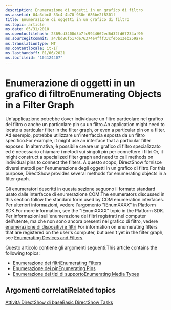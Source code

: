 ```yaml
---
description: Enumerazione di oggetti in un grafico di filtro
ms.assetid: 04a3dbc8-33c4-4b70-930e-686be2f8301f
title: Enumerazione di oggetti in un grafico di filtro
ms.topic: article
ms.date: 05/31/2018
ms.openlocfilehash: 2369cd3400d3b7fc9944662ed6d32fd67234af90
ms.sourcegitcommit: a47bd86f517de76374e4fff33cfeb613eb259a7e
ms.translationtype: MT
ms.contentlocale: it-IT
ms.lasthandoff: 01/06/2021
ms.locfileid: "104124407"
---
```

# <a name="enumerating-objects-in-a-filter-graph"></a><span data-ttu-id="43142-103">Enumerazione di oggetti in un grafico di filtro</span><span class="sxs-lookup"><span data-stu-id="43142-103">Enumerating Objects in a Filter Graph</span></span>

<span data-ttu-id="43142-104">Un'applicazione potrebbe dover individuare un filtro particolare nel grafico del filtro o anche un particolare pin su un filtro.</span><span class="sxs-lookup"><span data-stu-id="43142-104">An application might need to locate a particular filter in the filter graph, or even a particular pin on a filter.</span></span> <span data-ttu-id="43142-105">Ad esempio, potrebbe utilizzare un'interfaccia esposta da un filtro specifico.</span><span class="sxs-lookup"><span data-stu-id="43142-105">For example, it might use an interface that a particular filter exposes.</span></span> <span data-ttu-id="43142-106">In alternativa, è possibile creare un grafico di filtro specializzato ed è necessario chiamare i metodi sui singoli pin per connettere i filtri.</span><span class="sxs-lookup"><span data-stu-id="43142-106">Or, it might construct a specialized filter graph and need to call methods on individual pins to connect the filters.</span></span> <span data-ttu-id="43142-107">A questo scopo, DirectShow fornisce diversi metodi per l'enumerazione degli oggetti in un grafico di filtro.</span><span class="sxs-lookup"><span data-stu-id="43142-107">For this purpose, DirectShow provides several methods for enumerating objects in a filter graph.</span></span>

<span data-ttu-id="43142-108">Gli enumeratori descritti in questa sezione seguono il formato standard usato dalle interfacce di enumerazione COM.</span><span class="sxs-lookup"><span data-stu-id="43142-108">The enumerators discussed in this section follow the standard form used by COM enumeration interfaces.</span></span> <span data-ttu-id="43142-109">Per ulteriori informazioni, vedere l'argomento "IEnumXXXX" in Platform SDK.</span><span class="sxs-lookup"><span data-stu-id="43142-109">For more information, see the "IEnumXXXX" topic in the Platform SDK.</span></span> <span data-ttu-id="43142-110">Per informazioni sull'enumerazione dei filtri registrati nel computer dell'utente, ma che non sono ancora presenti nel grafico di filtro, vedere [enumerazione di dispositivi e filtri](enumerating-devices-and-filters.md).</span><span class="sxs-lookup"><span data-stu-id="43142-110">For information on enumerating filters that are registered on the user's computer, but aren't yet in the filter graph, see [Enumerating Devices and Filters](enumerating-devices-and-filters.md).</span></span>

<span data-ttu-id="43142-111">Questo articolo contiene gli argomenti seguenti:</span><span class="sxs-lookup"><span data-stu-id="43142-111">This article contains the following topics:</span></span>

-   [<span data-ttu-id="43142-112">Enumerazione dei filtri</span><span class="sxs-lookup"><span data-stu-id="43142-112">Enumerating Filters</span></span>](enumerating-filters.md)
-   [<span data-ttu-id="43142-113">Enumerazione dei pin</span><span class="sxs-lookup"><span data-stu-id="43142-113">Enumerating Pins</span></span>](enumerating-pins.md)
-   [<span data-ttu-id="43142-114">Enumerazione dei tipi di supporto</span><span class="sxs-lookup"><span data-stu-id="43142-114">Enumerating Media Types</span></span>](enumerating-media-types.md)

## <a name="related-topics"></a><span data-ttu-id="43142-115">Argomenti correlati</span><span class="sxs-lookup"><span data-stu-id="43142-115">Related topics</span></span>

<dl> <dt>

[<span data-ttu-id="43142-116">Attività DirectShow di base</span><span class="sxs-lookup"><span data-stu-id="43142-116">Basic DirectShow Tasks</span></span>](basic-directshow-tasks.md)
</dt> </dl>

 

 




